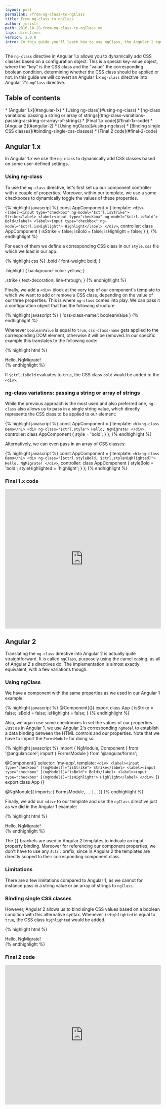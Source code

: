 ```yaml
---
layout: post
permalink: /from-ng-class-to-ngClass
title: From ng-class to ngClass
author: juristr
path: 2016-10-28-from-ng-class-to-ngClass.md
tags: directives
version: 2.0.0
intro: In this guide you'll learn how to use ngClass, the Angular 2 equivalent for ng-class.
---
```


The `ng-class` directive in Angular 1.x allows you to dynamically add CSS classes based on a configuration object. This is a special key-value object, where the "key" is the CSS class and the "value" the corresponding boolean condition, determining whether the CSS class should be applied or not. In this guide we will convert an Angular 1.x `ng-class` directive into Angular 2's `ngClass` directive.

## Table of contents

<div class="contents" markdown="1">
* [Angular 1.x](#angular-1x)
  * [Using ng-class](#using-ng-class)
  * [ng-class variations: passing a string or array of strings](#ng-class-variations-passing-a-string-or-array-of-strings)
  * [Final 1.x code](#final-1x-code)
* [Angular 2](#angular-2)
  * [Using ngClass](#using-ngclass)
  * [Binding single CSS classes](#binding-single-css-classes)
  * [Final 2 code](#final-2-code)
</div>

## Angular 1.x

In Angular 1.x we use the `ng-class` to dynamically add CSS classes based on some user-defined settings.

### Using ng-class

To use the `ng-class` directive, let's first set up our component controller with a couple of properties. Moreover, within our template, we use a some checkboxes to dynamically toggle the values of these properties.

{% highlight javascript %}
const AppComponent = {
  template: `
    <div>
      <label><input type="checkbox" ng-model="$ctrl.isStrike"> Strike</label>
      <label><input type="checkbox" ng-model="$ctrl.isBold"> Bold</label>
      <label><input type="checkbox" ng-model="$ctrl.isHighlight"> Highlight</label>
    </div>
  `,
  controller: class AppComponent {
    isStrike = false;
    isBold = false;
    isHighlight = false;
  }
};
{% endhighlight %}

For each of them we define a corresponding CSS class in our `style.css` file which we load in our app.

{% highlight css %}
.bold {
  font-weight: bold;
}

.highlight {
  background-color: yellow;
}

.strike {
  text-decoration: line-through;
}
{% endhighlight %}

Finally, we add a `<div>` block at the very top of our component's template to which we want to add or remove a CSS class, depending on the value of our three properties. This is where `ng-class` comes into play. We can pass it a configuration object that has the following structure:

{% highlight javascript %}
{
  'css-class-name': booleanValue
}
{% endhighlight %}

Whenever `booleanValue` is equal to `true`, `css-class-name` gets applied to the corresponding DOM element, otherwise it will be removed. In our specific example this translates to the following code:

{% highlight html %}
<div ng-class="{ bold: $ctrl.isBold, strike: $ctrl.isStrike, highlight: $ctrl.isHighlight }">
  Hello, NgMigrate!
</div>
{% endhighlight %}

If `$ctrl.isBold` evaluates to `true`, the CSS class `bold` would be added to the `<div>`.

### ng-class variations: passing a string or array of strings

While the previous approach is the most used and also preferred one, `ng-class` also allows us to pass in a single string value, which directly represents the CSS class to be applied to our element:

{% highlight javascript %}
const AppComponent = {
  template: `
    <h1>ng-class Demo</h1>
    <div ng-class="$ctrl.style">
      Hello, NgMigrate!
    </div>
  `,
  controller: class AppComponent {
    style = 'bold';
  }
};
{% endhighlight %}

Alternatively, we can even pass in an array of CSS classes:

{% highlight javascript %}
const AppComponent = {
  template: `
    <h1>ng-class Demo</h1>
    <div ng-class="[$ctrl.styleBold, $ctrl.styleHighlighted]">
      Hello, NgMigrate!
    </div>
  `,
  controller: class AppComponent {
    styleBold = 'bold';
    styleHighlighted = 'highlight';
  }
};
{% endhighlight %}

### Final 1.x code

<iframe src="https://embed.plnkr.co/v6G4aCY01hzbAxHpMoBB/?show=src/app,preview&deferRun" frameborder="0" border="0" cellspacing="0" cellpadding="0" width="100%" height="450"></iframe>

## Angular 2

Translating the `ng-class` directive into Angular 2 is actually quite straightforward. It is called `ngClass`, purposely using the camel casing, as all of Angular 2's directives do. The implementation is almost exactly equivalent, with a few variations though.

### Using ngClass

We have a component with the same properties as we used in our Angular 1 example:

{% highlight javascript %}
@Component({})
export class App {
  isStrike = false;
  isBold = false;
  isHighlight = false;
}
{% endhighlight %}

Also, we again use some checkboxes to set the values of our properties. Just as in Angular 1, we use Angular 2's corresponding `ngModel` to establish a data binding between the HTML controls and our properties. Note that we have to import the `FormsModule` for doing so.

{% highlight javascript %}
import { NgModule, Component } from '@angular/core';
import { FormsModule } from '@angular/forms';

@Component({
  selector: 'my-app',
  template: `
    <div>
      <label><input type="checkbox" [(ngModel)]="isStrike"> Strike</label>
      <label><input type="checkbox" [(ngModel)]="isBold"> Bold</label>
      <label><input type="checkbox" [(ngModel)]="isHighlight"> Highlight</label>
    </div>
  `,
})
export class App {}

@NgModule({
  imports: [ FormsModule, ... ]
  ...
})
{% endhighlight %} 

Finally, we add our `<div>` to our template and use the `ngClass` directive just as we did in the Angular 1 example:

{% highlight html %}
<div [ngClass]="{ bold: isBold, strike: isStrike, highlight: isHighlight }">
  Hello, NgMigrate!
</div>
{% endhighlight %}

The `[]` brackets are used in Angular 2 templates to indicate an input property binding. Moreover for referencing our component properties, we don't have to use any `$ctrl` prefix, since in Angular 2 the templates are directly scoped to their corresponding component class.

### Limitations

There are a few limitations compared to Angular 1, as we cannot for instance pass in a string value or an array of strings to `ngClass`.

### Binding single CSS classes

However, Angular 2 allows us to bind single CSS values based on a boolean condition with this alternative syntax. Whenever `isHighlighted` is equal to `true`, the CSS class `highlighted` would be added.

{% highlight html %}
<div [class.highlighted]="isHighlighted">
    Hello, NgMigrate!
</div>
{% endhighlight %}

### Final 2 code

<iframe src="https://embed.plnkr.co/ATk6CJObhdMBwSZkgY71/?show=src/app,preview&deferRun" frameborder="0" border="0" cellspacing="0" cellpadding="0" width="100%" height="450"></iframe>
